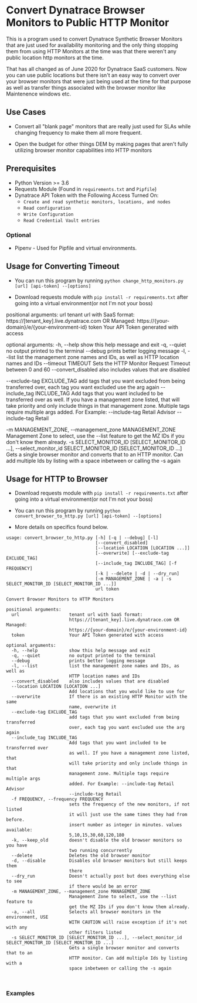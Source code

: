 # Convert Dynatrace Browser Monitors to Public HTTP Monitor

This is a program used to convert Dynatrace Synthetic Browser Monitors that are just used for availability monitoring and the only thing stopping them from using HTTP Monitors at the time was that there weren't any public location http monitors at the time. 

That has all changed as of June 2020 for Dynatrace SaaS customers. Now you can use public locations but there isn't an easy way to convert over your browser monitors that were just being used at the time for that purpose as well as transfer things associated with the browser monitor like Maintenence windows etc.

## Use Cases 

* Convert all "blank page" monitors that are really just used for SLAs while changing frequency to make them all more frequent. 

* Open the budget for other things DEM by making pages that aren't fully utilizing browser monitor capabilities into HTTP monitors

## Prerequisites 

* Python Version >= 3.6
* Requests Module (Found in `requirements.txt` and `Pipfile`)
* Dynatrace API Token with the Following Access Turned On:
  * `Create and read synthetic monitors, locations, and nodes`
  * `Read configuration`
  * `Write Configuration`
  * `Read Credential Vault entries`

### Optional 

* Pipenv - Used for Pipfile and virtual environments. 

## Usage for Converting Timeout 

* You can run this program by running `python change_http_monitors.py [url] [api-token] --[options]`

* Download requests module with `pip install -r requirements.txt` after going into a virtual environment(or not I'm not your boss)

positional arguments:
  url                   tenant url with SaaS format:
                        https://[tenant_key].live.dynatrace.com OR Managed:
                        https://{your-domain}/e/{your-environment-id}
  token                 Your API Token generated with access

optional arguments:
  -h, --help            show this help message and exit
  -q, --quiet           no output printed to the terminal
  --debug               prints better logging message
  -l, --list            list the management zone names and IDs, as well as
                        HTTP location names and IDs
  --timeout TIMEOUT     Sets the HTTP Monitor Request Timeout between 0 and 60
  --convert_disabled    also includes values that are disabled
  
  --exclude-tag EXCLUDE_TAG
                        add tags that you want excluded from being transferred
                        over, each tag you want excluded use the arg again
  --include_tag INCLUDE_TAG
                        Add tags that you want included to be transferred over
                        as well. If you have a management zone listed, that
                        will take priority and only include things in that
                        management zone. Multiple tags require multiple args
                        added. For Example: --include-tag Retail Advisor
                        --include-tag Retail

  -m MANAGEMENT_ZONE, --management_zone MANAGEMENT_ZONE
                        Management Zone to select, use the --list feature to
                        get the MZ IDs if you don't know them already.
  -s SELECT_MONITOR_ID [SELECT_MONITOR_ID ...], --select_monitor_id SELECT_MONITOR_ID [SELECT_MONITOR_ID ...]
                        Gets a single browser monitor and converts that to an
                        HTTP monitor. Can add multiple Ids by listing with a
                        space inbetween or calling the -s again


## Usage for HTTP to Browser

* Download requests module with `pip install -r requirements.txt` after going into a virtual environment(or not I'm not your boss)

* You can run this program by running `python convert_browser_to_http.py [url] [api-token] --[options]`

* More details on specifics found below. 


```
usage: convert_browser_to_http.py [-h] [-q | --debug] [-l]
                                  [--convert_disabled]
                                  [--location LOCATION [LOCATION ...]]
                                  [--overwrite] [--exclude-tag EXCLUDE_TAG]
                                  [--include_tag INCLUDE_TAG] [-f FREQUENCY]
                                  [-k | --delete | -d | --dry_run]
                                  [-m MANAGEMENT_ZONE | -a | -s SELECT_MONITOR_ID [SELECT_MONITOR_ID ...]]
                                  url token

Convert Browser Monitors to HTTP Monitors

positional arguments:
  url                   tenant url with SaaS format:
                        https://[tenant_key].live.dynatrace.com OR Managed:
                        https://{your-domain}/e/{your-environment-id}
  token                 Your API Token generated with access

optional arguments:
  -h, --help            show this help message and exit
  -q, --quiet           no output printed to the terminal
  --debug               prints better logging message
  -l, --list            list the management zone names and IDs, as well as
                        HTTP location names and IDs
  --convert_disabled    also includes values that are disabled
  --location LOCATION [LOCATION ...]
                        Add locations that you would like to use for
  --overwrite           If there is an existing HTTP Monitor with the same
                        name, overwrite it
  --exclude-tag EXCLUDE_TAG
                        add tags that you want excluded from being transferred
                        over, each tag you want excluded use the arg again
  --include_tag INCLUDE_TAG
                        Add tags that you want included to be transferred over
                        as well. If you have a management zone listed, that
                        will take priority and only include things in that
                        management zone. Multiple tags require multiple args
                        added. For Example: --include-tag Retail Advisor
                        --include-tag Retail
  -f FREQUENCY, --frequency FREQUENCY
                        sets the frequency of the new monitors, if not listed
                        it will just use the same times they had from before.
                        insert number as integer in minutes. values available:
                        5,10,15,30,60,120,180
  -k, --keep_old        doesn't disable the old browser monitors so you have
                        two running concurrently
  --delete              Deletes the old browser monitor
  -d, --disable         Disables old browser monitors but still keeps them
                        there
  --dry_run             Doesn't actually post but does everything else to see
                        if there would be an error
  -m MANAGEMENT_ZONE, --management_zone MANAGEMENT_ZONE
                        Management Zone to select, use the --list feature to
                        get the MZ IDs if you don't know them already.
  -a, --all             Selects all browser monitors in the environment, USE
                        WITH CAUTION will raise exception if it's not with any
                        other filters listed
  -s SELECT_MONITOR_ID [SELECT_MONITOR_ID ...], --select_monitor_id SELECT_MONITOR_ID [SELECT_MONITOR_ID ...]
                        Gets a single browser monitor and converts that to an
                        HTTP monitor. Can add multiple Ids by listing with a
                        space inbetween or calling the -s again



```

### Examples

